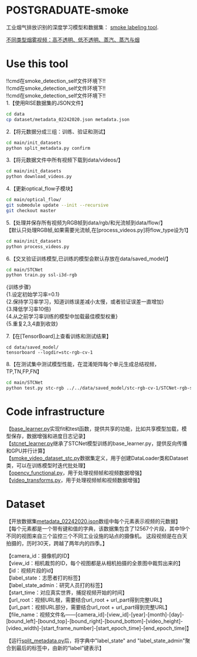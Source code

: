 # POSTGRADUATE-smoke
工业烟气排放识别的深度学习模型和数据集：
 [smoke labeling tool](https://github.com/CMU-CREATE-Lab/video-labeling-tool). 

[不同类型烟雾视频：高不透明、低不透明、蒸汽、蒸汽与烟](data/dataset/smoke-type.gif)


# <a name="use-this-tool"></a>Use this tool
!!cmd在smoke_detection_self文件环境下!!<br/>
!!cmd在smoke_detection_self文件环境下!!<br/>
!!cmd在smoke_detection_self文件环境下!!<br/>
1.【使用RISE数据集的JSON文件】
```sh
cd data
cp dataset/metadata_02242020.json metadata.json
```

2.【将元数据分成三组：训练、验证和测试】
```sh
cd main/init_datasets
python split_metadata.py confirm
```

3.【将元数据文件中所有视频下载到data/videos/】
```sh
cd main/init_datasets
python download_videos.py
```

4.【更新optical_flow子模块】
```sh
cd main/optical_flow/
git submodule update --init --recursive
git checkout master
```

5.【处理并保存所有视频为RGB帧到data/rgb/和光流帧到data/flow/】<br/>
【默认只处理RGB帧,如果需要光流帧,在[process_videos.py]将flow_type设为1】
```sh
cd main/init_datasets
python process_videos.py
```

6.【交叉验证训练模型,已训练的模型会默认存放在data/saved_model/】
```sh
cd main/STCNet
python train.py ssl-i3d-rgb
```
{训练步骤}<br/>
{1.设定初始学习率=0.1}<br/>
{2.保持学习率学习，知道训练误差减小太慢，或者验证误差一直增加}<br/>
{3.降低学习率10倍}<br/>
{4.从之前学习率训练的模型中加载最佳模型权重}<br/>
{5.重复2,3,4直到收敛}

7.【在[TensorBoard]上查看训练和测试结果】
```
cd data/saved_model/
tensorboard --logdir=stc-rgb-cv-1
```

8.【在测试集中测试模型性能，在混淆矩阵每个单元生成总结视频，TP,TN,FP,FN】
```sh
cd main/STCNet
python test.py stc-rgb ../../data/saved_model/stc-rgb-cv-1/STCNet-rgb-s0/model/*****.pt
```


# <a name="code-structure"></a>Code infrastructure
【[base_learner.py](main/base_learner.py)实现fit和test函数，提供共享的功能，比如共享模型加载，模型保存，数据增强和进度日志记录】<br/>
【[stcnet_learner.py](main/stcnet_learner.py)继承了STCNet模型训练的base_learner.py，提供反向传播和GPU并行计算】<br/>
【[smoke_video_dataset_stc.py](main/smoke_video_dataset_stc.py)数据集定义，用于创建DataLoader类和Dataset类，可以在训练模型时迭代批处理】<br/>
【[opencv_functional.py](main/opencv_functional.py)，用于处理视频帧和视频数据增强】<br/>
【[video_transforms.py](main/video_transforms.py)，用于处理视频帧和视频数据增强】


# <a name="dataset"></a>Dataset
【开放数据集[metadata_02242020.json](data/dataset/metadata_02242020.json)数组中每个元素表示视频的元数据】<br/>
【每个元素都是一个带有键和值的字典，该数据集包含了12567个片段，其中19个不同的视图来自三个监控三个不同工业设施的站点的摄像机。
这段视频是在白天拍摄的，历时30天，跨越了两年内的四季。】

【camera_id：摄像机的ID】<br/>
【view_id：相机裁剪的ID，每个视图都是从相机拍摄的全景图中裁剪出来的】<br/>
【id：视频片段的id】<br/>
【label_state：志愿者打的标签】<br/>
【label_state_admin：研究人员打的标签】<br/>
【start_time：对应真实世界，捕捉视频开始的时间】<br/>
【url_root：视频URL根，需要结合url_root + url_part得到完整URL】<br/>
【url_part：视频URL部分，需要结合url_root + url_part得到完整URL】<br/>
【file_name：视频文件名——[camera_id]-[view_id]-[year]-[month]-[day]-[bound_left]-[bound_top]-[bound_right]-[bound_bottom]-[video_height]-[video_width]-[start_frame_number]-[start_epoch_time]-[end_epoch_time]】

【运行[split_metadata.py](main/init_datasets/split_metadata.py)后，将字典中"label_state" and "label_state_admin"聚合到最后的标签中，由新的“label”键表示】
